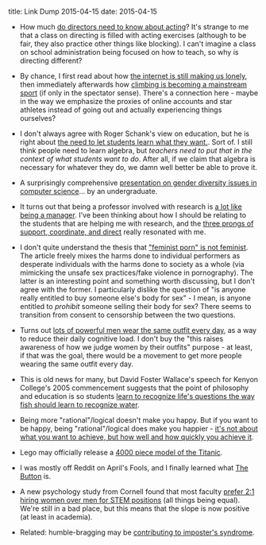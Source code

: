 title: Link Dump 2015-04-15
date: 2015-04-15

* How much [do directors need to know about acting](https://stories.californiasunday.com/2015-05-03/joan-scheckel)? It's strange to me that a class on directing is filled with acting exercises (although to be fair, they also practice other things like blocking). I can't imagine a class on school administration being focused on how to teach, so why is directing different?

* By chance, I first read about how [the internet is still making us lonely](http://www.theguardian.com/society/2015/apr/01/future-of-loneliness-internet-isolation), then immediately afterwards how [climbing is becoming a mainstream sport](http://www.newyorker.com/news/sporting-scene/selling-rock-climbing-in-the-social-media-era) (if only in the spectator sense). There's a connection here - maybe in the way we emphasize the proxies of online accounts and star athletes instead of going out and actually experiencing things ourselves?

* I don't always agree with Roger Schank's view on education, but he is right about [the need to let students learn what they want.](http://educationoutrage.blogspot.com/2015/03/zakaria-and-ivy-graduates-keep.html). Sort of. I still think people need to learn algebra, but *teachers need to put that in the context of what students want to do*. After all, if we claim that algebra is necessary for whatever they do, we damn well better be able to prove it.

* A surprisingly comprehensive [presentation on gender diversity issues in computer science](http://katieirenec.blogspot.com/2013/04/let-me-tell-you-what-i-know-about.html)... by an undergraduate.

* It turns out that being a professor involved with research is [a lot like being a manager](https://tenureshewrote.wordpress.com/2015/01/19/becoming-a-manager/). I've been thinking about how I should be relating to the students that are helping me with research, and the [three prongs of support, coordinate, and direct](http://qz.com/365469/good-engineering-managers-dont-do-one-job-they-have-three/) really resonated with me.

* I don't quite understand the thesis that ["feminist porn" is not feminist](http://www.fairobserver.com/region/north_america/whose-porn-whose-femnism/). The article freely mixes the harms done to individual performers as desperate individuals with the harms done to society as a whole (via mimicking the unsafe sex practices/fake violence in pornography). The latter is an interesting point and something worth discussing, but I don't agree with the former. I particularly dislike the question of "is anyone really entitled to buy someone else's body for sex" - I mean, is anyone entitled to *prohibit* someone selling their body for sex? There seems to transition from consent to censorship between the two questions.

* Turns out [lots of powerful men wear the same outfit every day](http://www.nytimes.com/interactive/2015/04/02/fashion/mens-style/The-Men-Powerful-Enough-to-Wear-the-Same-Thing.html), as a way to reduce their daily cognitive load. I don't buy the "this raises awareness of how we judge women by their outfits" purpose - at least, if that was the goal, there would be a movement to get more people wearing the same outfit every day.

* This is old news for many, but David Foster Wallace's speech for Kenyon College's 2005 commencement suggests that the point of philosophy and education is so students [learn to recognize life's questions the way fish should learn to recognize water](http://moreintelligentlife.com/story/david-foster-wallace-in-his-own-words).

* Being more "rational"/logical doesn't make you happy. But if you want to be happy, being "rational"/logical does make you happier - [it's not about what you want to achieve, but how well and how quickly you achieve it](http://lesswrong.com/lw/m07/desire_is_the_direction_rationality_is_the/).

* Lego may officially release a [4000 piece model of the Titanic](http://arstechnica.com/business/2015/04/lego-titanic-could-be-one-of-the-biggest-kits-ever/).

* I was mostly off Reddit on April's Fools, and I finally learned what [The Button](http://www.vox.com/2015/4/10/8383165/reddit-button-explained) is.

* A new psychology study from Cornell found that most faculty [prefer 2:1 hiring women over men for STEM positions](http://news.cornell.edu/stories/2015/04/women-preferred-21-over-men-stem-faculty-positions) (all things being equal). We're still in a bad place, but this means that the slope is now positive (at least in academia).

* Related: humble-bragging may be [contributing to imposter's syndrome](https://www.insidehighered.com/advice/2015/04/13/essay-how-graduate-students-can-fight-impostor-syndrome).
